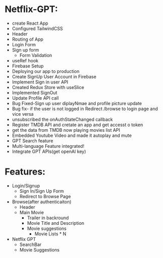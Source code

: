 # Netflix-GPT:

- create React App
- Configured TailwindCSS
- Header
- Routing of App
- Login Form
- Sign up form
    - Form Validation
- useRef hook
- Firebase Setup
- Deploying our app to production
- Create SignUp User Account in Firebase
- Implement Sign in user API
- Created Redux Store with useSlice
- Implemented SignOut
- Update Profile API call
- Bug Fixed-Sign up user diplayNmae and profile picture update
- Bug fix- if the user is not logged in Redirect /browse to login page and vice versa
- unsubscribed the onAuthStateChanged callback
- Register TMDB API and cretate an app and get accesst o token
- get the data from TMDB now playing movies list API
- Embedded Youtube Video and made it autoplay and mute
- GPT Search feature
- Multi-language Feature integrated!
- Integrate GPT APIs(get openAI key)


# Features:
- Login/Signup 
    - Sign In/Sign Up Form
    - Redirect to Browse Page
- Browse(after authenticaiton)
    - Header
    - Main Movie
        - Trailer in backround
        - Movie Title and Description
        - Movie suggestions
            - Movie Lists * N
- Netflix GPT
    - SearchBar
    - Movie Suggestions